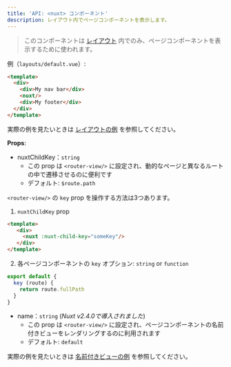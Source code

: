 ```yaml
---
title: 'API: <nuxt> コンポーネント'
description: レイアウト内でページコンポーネントを表示します。
---
```


> このコンポーネントは [レイアウト](/guide/views#%E3%83%AC%E3%82%A4%E3%82%A2%E3%82%A6%E3%83%88) 内でのみ、ページコンポーネントを表示するために使われます。

例（`layouts/default.vue`）:

```html
<template>
  <div>
    <div>My nav bar</div>
    <nuxt/>
    <div>My footer</div>
  </div>
</template>
```

実際の例を見たいときは [レイアウトの例](/examples/layouts) を参照してください。

**Props**:

- nuxtChildKey：`string`
  - この prop は `<router-view/>` に設定され、動的なページと異なるルートの中で遷移させるのに便利です
  - デフォルト: `$route.path`

`<router-view/>` の `key` prop を操作する方法は3つあります。

1. `nuxtChildKey` prop

  ```html
  <template>
     <div>
       <nuxt :nuxt-child-key="someKey"/>
     </div>
  </template>
  ```

2. 各ページコンポーネントの `key` オプション: `string` or `function`

  ```js
  export default {
    key (route) {
      return route.fullPath
    }
  }
  ```

- name：`string` (_Nuxt v2.4.0で導入されました_)
  - この prop は `<router-view/>` に設定され、ページコンポーネントの名前付きビューをレンダリングするのに利用されます
  - デフォルト: `default`

実際の例を見たいときは [名前付きビューの例](/examples/named-views) を参照してください。
